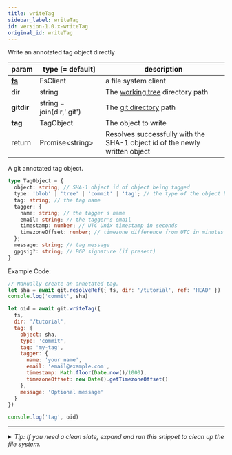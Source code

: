 ```yaml
---
title: writeTag
sidebar_label: writeTag
id: version-1.0.x-writeTag
original_id: writeTag
---
```


Write an annotated tag object directly

| param          | type [= default]          | description                                                                |
| -------------- | ------------------------- | -------------------------------------------------------------------------- |
| [**fs**](./fs) | FsClient                  | a file system client                                                       |
| dir            | string                    | The [working tree](dir-vs-gitdir.md) directory path                        |
| **gitdir**     | string = join(dir,'.git') | The [git directory](dir-vs-gitdir.md) path                                 |
| **tag**        | TagObject                 | The object to write                                                        |
| return         | Promise\<string\>         | Resolves successfully with the SHA-1 object id of the newly written object |

A git annotated tag object.

```ts
type TagObject = {
  object: string; // SHA-1 object id of object being tagged
  type: 'blob' | 'tree' | 'commit' | 'tag'; // the type of the object being tagged
  tag: string; // the tag name
  tagger: {
    name: string; // the tagger's name
    email: string; // the tagger's email
    timestamp: number; // UTC Unix timestamp in seconds
    timezoneOffset: number; // timezone difference from UTC in minutes
  };
  message: string; // tag message
  gpgsig?: string; // PGP signature (if present)
}
```

Example Code:

```js live
// Manually create an annotated tag.
let sha = await git.resolveRef({ fs, dir: '/tutorial', ref: 'HEAD' })
console.log('commit', sha)

let oid = await git.writeTag({
  fs,
  dir: '/tutorial',
  tag: {
    object: sha,
    type: 'commit',
    tag: 'my-tag',
    tagger: {
      name: 'your name',
      email: 'email@example.com',
      timestamp: Math.floor(Date.now()/1000),
      timezoneOffset: new Date().getTimezoneOffset()
    },
    message: 'Optional message'
  }
})

console.log('tag', oid)
```


---

<details>
<summary><i>Tip: If you need a clean slate, expand and run this snippet to clean up the file system.</i></summary>

```js live
window.fs = new LightningFS('fs', { wipe: true })
window.pfs = window.fs.promises
console.log('done')
```
</details>

<script>
(function rewriteEditLink() {
  const el = document.querySelector('a.edit-page-link.button');
  if (el) {
    el.href = 'https://github.com/isomorphic-git/isomorphic-git/edit/master/src/api/writeTag.js';
  }
})();
</script>